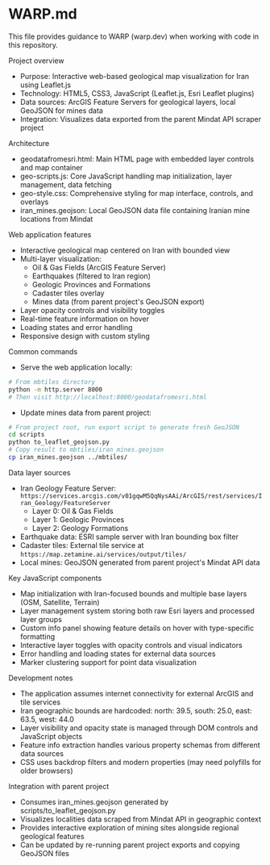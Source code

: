 # WARP.md

This file provides guidance to WARP (warp.dev) when working with code in this repository.

Project overview
- Purpose: Interactive web-based geological map visualization for Iran using Leaflet.js
- Technology: HTML5, CSS3, JavaScript (Leaflet.js, Esri Leaflet plugins)
- Data sources: ArcGIS Feature Servers for geological layers, local GeoJSON for mines data
- Integration: Visualizes data exported from the parent Mindat API scraper project

Architecture
- geodatafromesri.html: Main HTML page with embedded layer controls and map container
- geo-scripts.js: Core JavaScript handling map initialization, layer management, data fetching
- geo-style.css: Comprehensive styling for map interface, controls, and overlays
- iran_mines.geojson: Local GeoJSON data file containing Iranian mine locations from Mindat

Web application features
- Interactive geological map centered on Iran with bounded view
- Multi-layer visualization:
  - Oil & Gas Fields (ArcGIS Feature Server)
  - Earthquakes (filtered to Iran region)
  - Geologic Provinces and Formations
  - Cadaster tiles overlay
  - Mines data (from parent project's GeoJSON export)
- Layer opacity controls and visibility toggles
- Real-time feature information on hover
- Loading states and error handling
- Responsive design with custom styling

Common commands
- Serve the web application locally:
```bash path=null start=null
# From mbtiles directory
python -m http.server 8000
# Then visit http://localhost:8000/geodatafromesri.html
```
- Update mines data from parent project:
```bash path=null start=null
# From project root, run export script to generate fresh GeoJSON
cd scripts
python to_leaflet_geojson.py
# Copy result to mbtiles/iran_mines.geojson
cp iran_mines.geojson ../mbtiles/
```

Data layer sources
- Iran Geology Feature Server: `https://services.arcgis.com/v01gqwM5QqNysAAi/ArcGIS/rest/services/Iran_Geology/FeatureServer`
  - Layer 0: Oil & Gas Fields
  - Layer 1: Geologic Provinces  
  - Layer 2: Geology Formations
- Earthquake data: ESRI sample server with Iran bounding box filter
- Cadaster tiles: External tile service at `https://map.zetamine.ai/services/output/tiles/`
- Local mines: GeoJSON generated from parent project's Mindat API data

Key JavaScript components
- Map initialization with Iran-focused bounds and multiple base layers (OSM, Satellite, Terrain)
- Layer management system storing both raw Esri layers and processed layer groups
- Custom info panel showing feature details on hover with type-specific formatting
- Interactive layer toggles with opacity controls and visual indicators
- Error handling and loading states for external data sources
- Marker clustering support for point data visualization

Development notes
- The application assumes internet connectivity for external ArcGIS and tile services
- Iran geographic bounds are hardcoded: north: 39.5, south: 25.0, east: 63.5, west: 44.0
- Layer visibility and opacity state is managed through DOM controls and JavaScript objects
- Feature info extraction handles various property schemas from different data sources
- CSS uses backdrop filters and modern properties (may need polyfills for older browsers)

Integration with parent project
- Consumes iran_mines.geojson generated by scripts/to_leaflet_geojson.py
- Visualizes localities data scraped from Mindat API in geographic context
- Provides interactive exploration of mining sites alongside regional geological features
- Can be updated by re-running parent project exports and copying GeoJSON files
